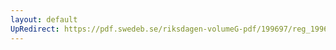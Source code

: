 ```yaml
---
layout: default
UpRedirect: https://pdf.swedeb.se/riksdagen-volumeG-pdf/199697/reg_199697/reg_199697_0174.pdf
---
```

